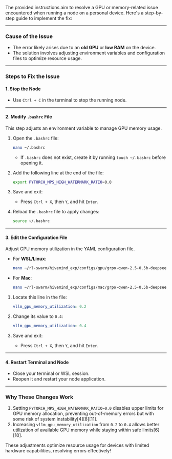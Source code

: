 The provided instructions aim to resolve a GPU or memory-related issue encountered when running a node on a personal device. Here's a step-by-step guide to implement the fix:

---

### **Cause of the Issue**
- The error likely arises due to an **old GPU** or **low RAM** on the device.
- The solution involves adjusting environment variables and configuration files to optimize resource usage.

---

### **Steps to Fix the Issue**

#### **1. Stop the Node**
- Use `Ctrl + C` in the terminal to stop the running node.

---

#### **2. Modify `.bashrc` File**
This step adjusts an environment variable to manage GPU memory usage.

1. Open the `.bashrc` file:
   ```bash
   nano ~/.bashrc
   ```
   - If `.bashrc` does not exist, create it by running `touch ~/.bashrc` before opening it.

2. Add the following line at the end of the file:
   ```bash
   export PYTORCH_MPS_HIGH_WATERMARK_RATIO=0.0
   ```

3. Save and exit:
   - Press `Ctrl + X`, then `Y`, and hit `Enter`.

4. Reload the `.bashrc` file to apply changes:
   ```bash
   source ~/.bashrc
   ```

---

#### **3. Edit the Configuration File**
Adjust GPU memory utilization in the YAML configuration file.

- For **WSL/Linux**:
  ```bash
  nano ~/rl-swarm/hivemind_exp/configs/gpu/grpo-qwen-2.5-0.5b-deepseek-r1.yaml
  ```

- For **Mac**:
  ```bash
  nano ~/rl-swarm/hivemind_exp/configs/mac/grpo-qwen-2.5-0.5b-deepseek-r1.yaml
  ```

1. Locate this line in the file:
   ```yaml
   vllm_gpu_memory_utilization: 0.2
   ```

2. Change its value to `0.4`:
   ```yaml
   vllm_gpu_memory_utilization: 0.4
   ```

3. Save and exit:
   - Press `Ctrl + X`, then `Y`, and hit `Enter`.

---

#### **4. Restart Terminal and Node**
- Close your terminal or WSL session.
- Reopen it and restart your node application.

---

### **Why These Changes Work**
1. Setting `PYTORCH_MPS_HIGH_WATERMARK_RATIO=0.0` disables upper limits for GPU memory allocation, preventing out-of-memory errors but with some risk of system instability[4][8][11].
2. Increasing `vllm_gpu_memory_utilization` from `0.2` to `0.4` allows better utilization of available GPU memory while staying within safe limits[6][10].

These adjustments optimize resource usage for devices with limited hardware capabilities, resolving errors effectively!
